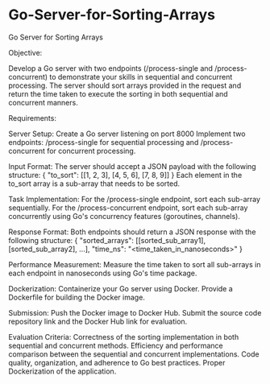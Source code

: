 # Go-Server-for-Sorting-Arrays

Go Server for Sorting Arrays

Objective:

Develop a Go server with two endpoints (/process-single and /process-concurrent) to demonstrate your skills in sequential and concurrent processing. The server should sort arrays provided in the request and return the time taken to execute the sorting in both sequential and concurrent manners.

Requirements:

Server Setup:
Create a Go server listening on port 8000
Implement two endpoints: /process-single for sequential processing and /process-concurrent for concurrent processing.

Input Format:
The server should accept a JSON payload with the following structure:
{
  "to_sort": [[1, 2, 3], [4, 5, 6], [7, 8, 9]]
}
Each element in the to_sort array is a sub-array that needs to be sorted.

Task Implementation:
For the /process-single endpoint, sort each sub-array sequentially.
For the /process-concurrent endpoint, sort each sub-array concurrently using Go's concurrency features (goroutines, channels).

Response Format:
Both endpoints should return a JSON response with the following structure:
{
  "sorted_arrays": [[sorted_sub_array1], [sorted_sub_array2], ...],
  "time_ns": "<time_taken_in_nanoseconds>"
}

Performance Measurement:
Measure the time taken to sort all sub-arrays in each endpoint in nanoseconds using Go's time package.

Dockerization:
Containerize your Go server using Docker.
Provide a Dockerfile for building the Docker image.

Submission:
Push the Docker image to Docker Hub.
Submit the source code repository link and the Docker Hub link for evaluation.

Evaluation Criteria:
Correctness of the sorting implementation in both sequential and concurrent methods.
Efficiency and performance comparison between the sequential and concurrent implementations.
Code quality, organization, and adherence to Go best practices.
Proper Dockerization of the application.
